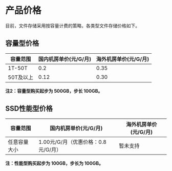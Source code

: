 



# 产品价格



目前，文件存储采用按容量计费的策略，各类型文件存储价格如下。

## 容量型价格

| 容量范围   | 国内机房单价(元/G/月) |海外机房单价(元/G/月) |
| ------ | ------------- |------------- |
| 1T-50T  | 0.2          |0.35          |
| 50T及以上 | 0.12          |0.30        |

**注2：容量型购买起步为 500GB，步长 100GB。**

## SSD性能型价格

| 容量范围   | 国内机房单价(元/G/月)            |海外机房单价(元/G/月)    |
| ------ | ------------------------ |-------------- |
| 任意容量大小 | 1.00元/G/月（优惠价格：0.8元/G/月） |暂未支持  |

**注：性能型购买起步为 100GB，步长为 100GB。**
